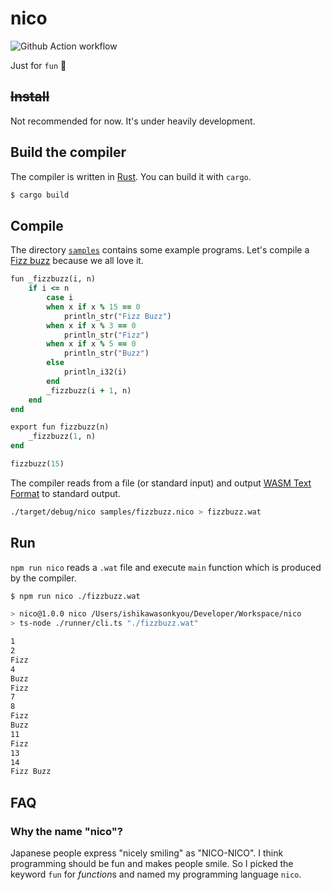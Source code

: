 # nico

![Github Action workflow](https://github.com/ishikawa/nico/actions/workflows/build.yml/badge.svg)

Just for `fun` 🙂

## ~~Install~~

Not recommended for now. It's under heavily development.

## Build the compiler

The compiler is written in [Rust](https://www.rust-lang.org/). You can build it with `cargo`.

```bash
$ cargo build
```

## Compile

The directory [`samples`](https://github.com/ishikawa/nico/tree/main/samples) contains some example programs. Let's compile a [Fizz buzz](https://en.wikipedia.org/wiki/Fizz_buzz) because we all love it.

```ruby
fun _fizzbuzz(i, n)
    if i <= n
        case i
        when x if x % 15 == 0
            println_str("Fizz Buzz")
        when x if x % 3 == 0
            println_str("Fizz")
        when x if x % 5 == 0
            println_str("Buzz")
        else
            println_i32(i)
        end
        _fizzbuzz(i + 1, n)
    end
end

export fun fizzbuzz(n)
    _fizzbuzz(1, n)
end

fizzbuzz(15)
```

The compiler reads from a file (or standard input) and output [WASM Text Format](https://webassembly.github.io/spec/core/text/index.html) to standard output.

```bash
./target/debug/nico samples/fizzbuzz.nico > fizzbuzz.wat
```

## Run

`npm run nico` reads a `.wat` file and execute `main` function which is produced by the compiler.

```bash
$ npm run nico ./fizzbuzz.wat

> nico@1.0.0 nico /Users/ishikawasonkyou/Developer/Workspace/nico
> ts-node ./runner/cli.ts "./fizzbuzz.wat"

1
2
Fizz
4
Buzz
Fizz
7
8
Fizz
Buzz
11
Fizz
13
14
Fizz Buzz
```

## FAQ

### Why the name "nico"?

Japanese people express "nicely smiling" as "NICO-NICO". I think programming should be fun and makes people smile. So I picked the keyword `fun` for *function*s and named my programming language `nico`.
